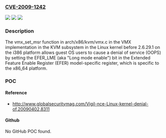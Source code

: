 ### [CVE-2009-1242](https://cve.mitre.org/cgi-bin/cvename.cgi?name=CVE-2009-1242)
![](https://img.shields.io/static/v1?label=Product&message=n%2Fa&color=blue)
![](https://img.shields.io/static/v1?label=Version&message=n%2Fa&color=blue)
![](https://img.shields.io/static/v1?label=Vulnerability&message=n%2Fa&color=brighgreen)

### Description

The vmx_set_msr function in arch/x86/kvm/vmx.c in the VMX implementation in the KVM subsystem in the Linux kernel before 2.6.29.1 on the i386 platform allows guest OS users to cause a denial of service (OOPS) by setting the EFER_LME (aka "Long mode enable") bit in the Extended Feature Enable Register (EFER) model-specific register, which is specific to the x86_64 platform.

### POC

#### Reference
- http://www.globalsecuritymag.com/Vigil-nce-Linux-kernel-denial-of,20090402,8311

#### Github
No GitHub POC found.

